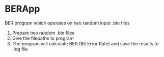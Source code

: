 # BERApp
BER program which operates on two random input .bin files
1. Prepare two random .bin files
2. Give the filepaths to program
3. The program will calculate BER (Bit Error Rate) and save the results to .log file
